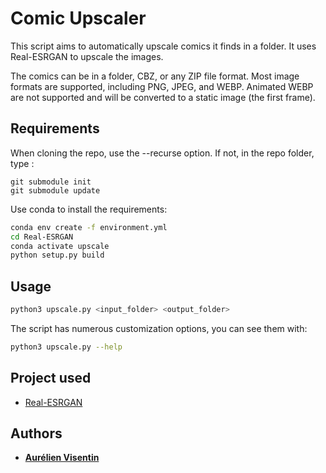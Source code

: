 # Comic Upscaler

This script aims to automatically upscale comics it finds in a folder. It uses Real-ESRGAN to upscale the images.

The comics can be in a folder, CBZ, or any ZIP file format.
Most image formats are supported, including PNG, JPEG, and WEBP.
Animated WEBP are not supported and will be converted to a static image (the first frame).

## Requirements

When cloning the repo, use the --recurse option. If not, in the repo folder, type :

```
git submodule init
git submodule update
```

Use conda to install the requirements:

```bash
conda env create -f environment.yml
cd Real-ESRGAN
conda activate upscale
python setup.py build
```

## Usage

```bash
python3 upscale.py <input_folder> <output_folder>
```

The script has numerous customization options, you can see them with:

```bash
python3 upscale.py --help
```

## Project used

- [Real-ESRGAN](https://github.com/xinntao/Real-ESRGAN)

## Authors

- [**Aurélien Visentin**](https://github.com/anvstin)
